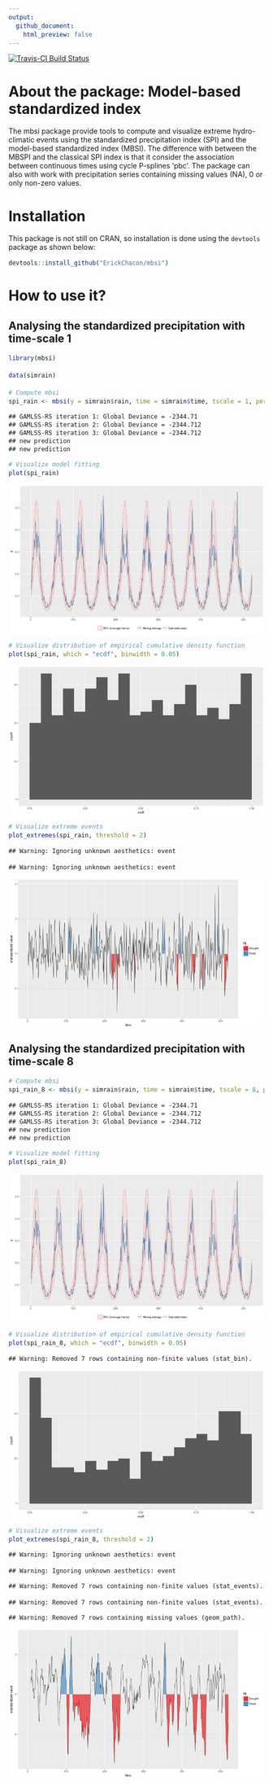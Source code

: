 ```yaml
---
output:
  github_document:
    html_preview: false
---
```




[![Travis-CI Build Status](https://travis-ci.org/ErickChacon/mbsi.svg?branch=master)](https://travis-ci.org/ErickChacon/mbsi)

# About the package: Model-based standardized index

 The mbsi package provide tools to compute and visualize extreme
 hydro-climatic events using the standardized precipitation index
 (SPI) and the model-based standardized index (MBSI). The
 difference with between the MBSPI and the classical SPI index is
 that it consider the association between continuous times using
 cycle P-splines ‘pbc’. The package can also with work with
 precipitation series containing missing values (NA), 0 or only
 non-zero values.

# Installation

This package is not still on CRAN, so installation is done using the `devtools`
package as shown below:


```r
devtools::install_github("ErickChacon/mbsi")
```

# How to use it?

## Analysing the standardized precipitation with time-scale 1


```r
library(mbsi)

data(simrain)

# Compute mbsi
spi_rain <- mbsi(y = simrain$rain, time = simrain$time, tscale = 1, period = 52)
```

```
## GAMLSS-RS iteration 1: Global Deviance = -2344.71 
## GAMLSS-RS iteration 2: Global Deviance = -2344.712 
## GAMLSS-RS iteration 3: Global Deviance = -2344.712 
## new prediction 
## new prediction
```


```r
# Visualize model fitting
plot(spi_rain)
```

<img src="README-mbsi_fit-1.png" title="plot of chunk mbsi_fit" alt="plot of chunk mbsi_fit" style="display: block; margin: auto;" />


```r
# Visualize distribution of empirical cumulative density function
plot(spi_rain, which = "ecdf", binwidth = 0.05)
```

<img src="README-mbsi_ecdf-1.png" title="plot of chunk mbsi_ecdf" alt="plot of chunk mbsi_ecdf" style="display: block; margin: auto;" />


```r
# Visualize extreme events
plot_extremes(spi_rain, threshold = 2)
```

```
## Warning: Ignoring unknown aesthetics: event

## Warning: Ignoring unknown aesthetics: event
```

<img src="README-mbsi_extremes-1.png" title="plot of chunk mbsi_extremes" alt="plot of chunk mbsi_extremes" style="display: block; margin: auto;" />

## Analysing the standardized precipitation with time-scale 8


```r
# Compute mbsi
spi_rain_8 <- mbsi(y = simrain$rain, time = simrain$time, tscale = 8, period = 52)
```

```
## GAMLSS-RS iteration 1: Global Deviance = -2344.71 
## GAMLSS-RS iteration 2: Global Deviance = -2344.712 
## GAMLSS-RS iteration 3: Global Deviance = -2344.712 
## new prediction 
## new prediction
```


```r
# Visualize model fitting
plot(spi_rain_8)
```

<img src="README-mbsi_fit_8-1.png" title="plot of chunk mbsi_fit_8" alt="plot of chunk mbsi_fit_8" style="display: block; margin: auto;" />


```r
# Visualize distribution of empirical cumulative density function
plot(spi_rain_8, which = "ecdf", binwidth = 0.05)
```

```
## Warning: Removed 7 rows containing non-finite values (stat_bin).
```

<img src="README-mbsi_ecdf_8-1.png" title="plot of chunk mbsi_ecdf_8" alt="plot of chunk mbsi_ecdf_8" style="display: block; margin: auto;" />


```r
# Visualize extreme events
plot_extremes(spi_rain_8, threshold = 2)
```

```
## Warning: Ignoring unknown aesthetics: event

## Warning: Ignoring unknown aesthetics: event
```

```
## Warning: Removed 7 rows containing non-finite values (stat_events).

## Warning: Removed 7 rows containing non-finite values (stat_events).
```

```
## Warning: Removed 7 rows containing missing values (geom_path).
```

<img src="README-mbsi_extremes_8-1.png" title="plot of chunk mbsi_extremes_8" alt="plot of chunk mbsi_extremes_8" style="display: block; margin: auto;" />

